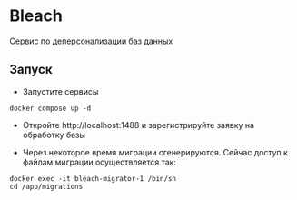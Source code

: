 # Bleach

Сервис по деперсонализации баз данных

## Запуск

-   Запустите сервисы

```
docker compose up -d
```

-   Откройте http://localhost:1488 и зарегистрируйте заявку на обработку базы

-   Через некоторое время миграции сгенерируются. Сейчас доступ к файлам миграции осуществляется так:

```
docker exec -it bleach-migrator-1 /bin/sh
cd /app/migrations
```
